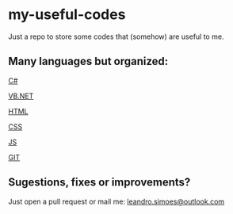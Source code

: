 # **my-useful-codes**
Just a repo to store some codes that (somehow) are useful to me. 

## Many languages but organized:

[C#](https://github.com/leandrosimoes/my-useful-codes/blob/master/CSHARP/codes.md)

[VB.NET](https://github.com/leandrosimoes/my-useful-codes/blob/master/VBNET/codes.md)

[HTML](https://github.com/leandrosimoes/my-useful-codes/blob/master/HTML/codes.md)

[CSS](https://github.com/leandrosimoes/my-useful-codes/blob/master/CSS/codes.md)

[JS](https://github.com/leandrosimoes/my-useful-codes/blob/master/JS/codes.md)

[GIT](https://github.com/leandrosimoes/my-useful-codes/blob/master/GIT/codes.md)

## Sugestions, fixes or improvements?
Just open a pull request or mail me: [leandro.simoes@outlook.com](mailto:leandro.simoes@outlook.com)